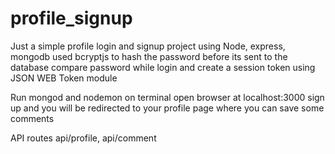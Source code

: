 # profile_signup
Just a simple profile login and signup project using Node, express, mongodb
used bcryptjs to hash the password before its sent to the database
compare password while login and create a session token using JSON WEB Token module

Run mongod and nodemon on terminal
open browser at localhost:3000
sign up and you will be redirected to your profile page where you can save some comments

API routes api/profile, api/comment
